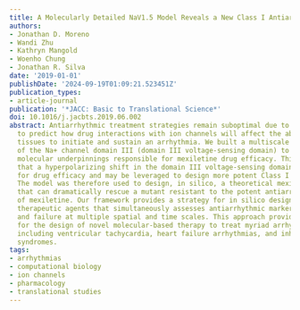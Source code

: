 ```yaml
---
title: A Molecularly Detailed NaV1.5 Model Reveals a New Class I Antiarrhythmic Target
authors:
- Jonathan D. Moreno
- Wandi Zhu
- Kathryn Mangold
- Woenho Chung
- Jonathan R. Silva
date: '2019-01-01'
publishDate: '2024-09-19T01:09:21.523451Z'
publication_types:
- article-journal
publication: '*JACC: Basic to Translational Science*'
doi: 10.1016/j.jacbts.2019.06.002
abstract: Antiarrhythmic treatment strategies remain suboptimal due to our inability
  to predict how drug interactions with ion channels will affect the ability of the
  tissues to initiate and sustain an arrhythmia. We built a multiscale molecular model
  of the Na+ channel domain III (domain III voltage-sensing domain) to highlight the
  molecular underpinnings responsible for mexiletine drug efficacy. This model predicts
  that a hyperpolarizing shift in the domain III voltage-sensing domain is critical
  for drug efficacy and may be leveraged to design more potent Class I molecules.
  The model was therefore used to design, in silico, a theoretical mexiletine booster
  that can dramatically rescue a mutant resistant to the potent antiarrhythmic effects
  of mexiletine. Our framework provides a strategy for in silico design of precision-targeted
  therapeutic agents that simultaneously assesses antiarrhythmic markers of success
  and failure at multiple spatial and time scales. This approach provides a roadmap
  for the design of novel molecular-based therapy to treat myriad arrhythmia syndromes,
  including ventricular tachycardia, heart failure arrhythmias, and inherited arrhythmia
  syndromes.
tags:
- arrhythmias
- computational biology
- ion channels
- pharmacology
- translational studies
---
```


